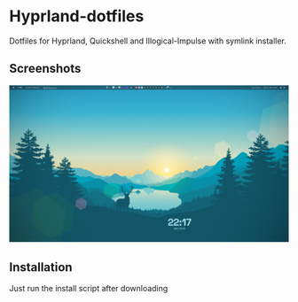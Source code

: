 # Hyprland-dotfiles

Dotfiles for Hyprland, Quickshell and Illogical-Impulse with symlink installer.

## Screenshots

![Screenshot of my Hyprland setup](images/screenshot.png)


## Installation
Just run the install script after downloading
